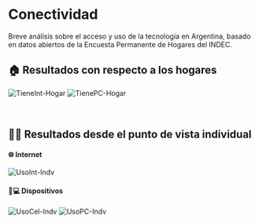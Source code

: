 # Conectividad
Breve análisis sobre el acceso y uso de la tecnología en Argentina, basado en datos abiertos de la Encuesta Permanente de Hogares del INDEC. 

## 🏠 Resultados con respecto a los hogares
![TieneInt-Hogar](https://user-images.githubusercontent.com/113639622/193968825-de6be6b1-5b33-47a4-9554-8c2b696f0ce3.jpg)
![TienePC-Hogar](https://user-images.githubusercontent.com/113639622/193968835-05c14200-140b-42ec-82a2-333cbf1e07fe.jpg)
<br><br><br>
## 👨‍💻 Resultados desde el punto de vista individual 
#### 🌐 Internet
![UsoInt-Indv](https://user-images.githubusercontent.com/113639622/193968843-fbef7ca6-20ef-4664-980b-891f89f7ed47.jpg) 
#### 📱💻 Dispositivos 
![UsoCel-Indv](https://user-images.githubusercontent.com/113639622/193968836-fa2f4c79-406d-468d-b541-ecd456384da0.jpg)
![UsoPC-Indv](https://user-images.githubusercontent.com/113639622/193968846-f0c19ba4-f4a6-43e8-b033-7dcc562bb45c.jpg)
